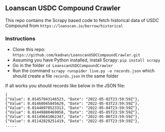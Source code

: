 ## Loanscan USDC Compound Crawler

This repo contains the Scrapy based code to fetch historical data of USDC Compound from `https://loanscan.io/borrow/historical`

### Instructions

- Clone this repo: `https://github.com/kadnan/LoanscanUSDCCompoundCrawler.git`
- Assuming you have Python installed, install Scrapy: `pip install scrapy`
- Go in the folder `cd LoanscanUSDCCompoundCrawler`
- Run the command `scrapy runspider live.py -o records.json` which should create a file `records.json` in the same folder

If all works you should records like below in the JSON file:

```
[
{"Value": 0.01457043146523, "Date": "2022-05-02T23:59:59Z"},
{"Value": 0.01468045845629, "Date": "2022-05-03T23:59:59Z"},
{"Value": 0.01440970523313, "Date": "2022-05-04T23:59:59Z"},
{"Value": 0.01449880469058, "Date": "2022-05-05T23:59:59Z"},
{"Value": 0.01149641062347, "Date": "2022-05-06T23:59:59Z"},
{"Value": 0.01142829251419, "Date": "2022-05-07T23:59:59Z"},
.....
```